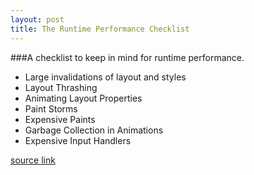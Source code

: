```yaml
---
layout: post
title: The Runtime Performance Checklist
---
```


###A checklist to keep in mind for runtime performance.

- Large invalidations of layout and styles
- Layout Thrashing
- Animating Layout Properties
- Paint Storms
- Expensive Paints
- Garbage Collection in Animations
- Expensive Input Handlers

[source link][1]

[1]: http://calendar.perfplanet.com/2013/the-runtime-performance-checklist/ "source"